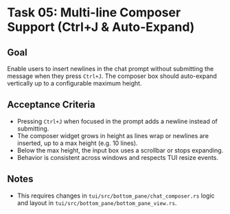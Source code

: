 # Task 05: Multi-line Composer Support (Ctrl+J & Auto-Expand)

## Goal
Enable users to insert newlines in the chat prompt without submitting the message when they press `Ctrl+J`. The composer box should auto-expand vertically up to a configurable maximum height.

## Acceptance Criteria
- Pressing `Ctrl+J` when focused in the prompt adds a newline instead of submitting.
- The composer widget grows in height as lines wrap or newlines are inserted, up to a max height (e.g. 10 lines).
- Below the max height, the input box uses a scrollbar or stops expanding.
- Behavior is consistent across windows and respects TUI resize events.

## Notes
- This requires changes in `tui/src/bottom_pane/chat_composer.rs` logic and layout in `tui/src/bottom_pane/bottom_pane_view.rs`.